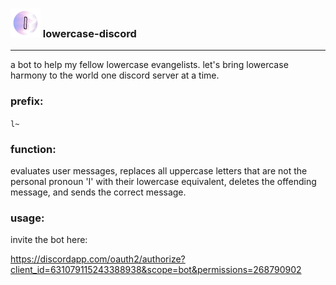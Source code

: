 ### ![lowercase logo](./assets/lowercase-icon-48.png) lowercase-discord

***

a bot to help my fellow lowercase evangelists. let's bring lowercase harmony to the world one discord server at a time.

### prefix:
`l~`

### function:
evaluates user messages, replaces all uppercase letters that are not the personal pronoun 'I' with their lowercase equivalent, deletes the offending message, and sends the correct message.

### usage:

invite the bot here:

https://discordapp.com/oauth2/authorize?client_id=631079115243388938&scope=bot&permissions=268790902
